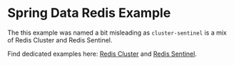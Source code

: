 # Spring Data Redis Example

The this example was named a bit misleading as `cluster-sentinel` is a mix of Redis Cluster and Redis Sentinel.

Find dedicated examples here: [Redis Cluster](../cluster) and [Redis Sentinel](../sentinel).
